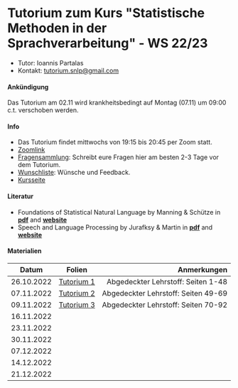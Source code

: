 # Tutorium zum Kurs "Statistische Methoden in der Sprachverarbeitung" - WS 22/23

* Tutor: Ioannis Partalas
* Kontakt: tutorium.snlp@gmail.com

#### Ankündigung

Das Tutorium am 02.11 wird krankheitsbedingt auf Montag (07.11) um 09:00 c.t. verschoben werden.


#### Info
* Das Tutorium findet mittwochs von 19:15 bis 20:45 per Zoom statt.
* [Zoomlink](https://lmu-munich.zoom.us/j/9396043336?pwd=SjhoY25OUm8vY0lPMEVobkVJVk1TZz09)
* [Fragensammlung](https://docs.google.com/presentation/d/1PtLH4FiBXF-cIpCbascJX2BPiTPZQwFgXCV53HO0fkI/edit#slide=id.p): Schreibt eure Fragen hier am besten 2-3 Tage vor dem Tutorium. 
* [Wunschliste](https://docs.google.com/document/d/14pKfMMT5BBFiyn2Jm4VLVN-TsLol-65msfauLyGSnak/edit): Wünsche und Feedback.
* [Kursseite](https://www.cis.uni-muenchen.de/~schmid/lehre/StatNLP/)


#### Literatur
* Foundations of Statistical Natural Language by Manning & Schütze 
in
[**pdf**](https://icog-labs.com/wp-content/uploads/2014/07/Christopher_D._Manning_Hinrich_Sch%C3%BCtze_Foundations_Of_Statistical_Natural_Language_Processing.pdf)
and
[**website**](https://nlp.stanford.edu/fsnlp/)
* Speech and Language Processing by Jurafksy & Martin 
in 
[**pdf**](https://web.stanford.edu/~jurafsky/slp3/ed3book.pdf)
and
[**website**](https://web.stanford.edu/~jurafsky/slp3/)





#### Materialien


|    Datum      |    Folien    |    Anmerkungen    |
|---------------|:------------:|------------------:|
| 26.10.2022       | [Tutorium 1](https://drive.google.com/file/d/1twNaT7mLSJ7pOCdGi75mIFqwAFKO8bTB/view?usp=sharing) | Abgedeckter Lehrstoff: Seiten 1-48 |
| 07.11.2022       | [Tutorium 2](https://drive.google.com/file/d/1Q45_LhkITkvL01AxcUVyqoN9oe-o2I1u/view?usp=sharing)       | Abgedeckter Lehrstoff: Seiten 49-69               |
| 09.11.2022       | [Tutorium 3](https://drive.google.com/file/d/1aTkFiE_QvbhLKVnx5ejV9wmT8_nOc6a5/view?usp=sharing)         | Abgedeckter Lehrstoff: Seiten 70-92               |
| 16.11.2022       |          |                |
| 23.11.2022       |          |                |
| 30.11.2022       |          |                |
| 07.12.2022       |          |                |
| 14.12.2022       |          |                |
| 21.12.2022       |          |                |
